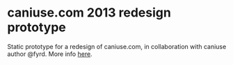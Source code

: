 # caniuse.com 2013 redesign prototype

Static prototype for a redesign of caniuse.com, in collaboration with caniuse author @fyrd. More info [here](http://dribbble.com/shots/904376-caniuse-com-redesign).
